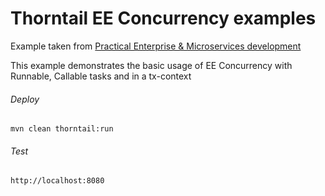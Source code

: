 Thorntail EE Concurrency examples  
=====================================

Example taken from [Practical Enterprise & Microservices development](http://www.itbuzzpress.com/ebooks/java-ee-7-development-on-wildfly.html)

This example demonstrates the basic usage of EE Concurrency with Runnable, Callable tasks and in a tx-context

###### Deploy
```shell
mvn clean thorntail:run
```
###### Test
```shell
http://localhost:8080 
```
 

